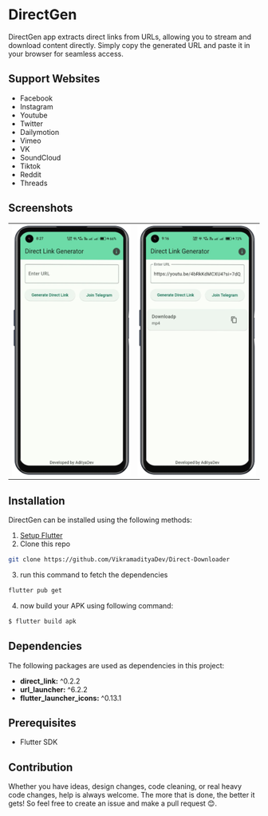 # DirectGen

DirectGen app extracts direct links from URLs, allowing you to stream and download content directly. Simply copy the generated URL and paste it in your browser for seamless access.

## Support Websites

- Facebook
- Instagram
- Youtube
- Twitter
- Dailymotion
- Vimeo
- VK
- SoundCloud
- Tiktok
- Reddit
- Threads

## Screenshots
<table>
<tr>
    <td><img src="mockups/image_1.png" width=250/></td>
    <td><img src="mockups/image_2.png" width=250/></td>
</tr>
</table>

## Installation
DirectGen can be installed using the following methods:

1. [Setup Flutter](https://flutter.dev/docs/get-started/install)
2. Clone this repo
```sh
git clone https://github.com/VikramadityaDev/Direct-Downloader
```
3. run this command to fetch the dependencies
```sh
flutter pub get
```
4. now build your APK using following command:
```sh
$ flutter build apk 
```

## Dependencies

The following packages are used as dependencies in this project:
- **direct_link:** ^0.2.2
- **url_launcher:** ^6.2.2
- **flutter_launcher_icons:** ^0.13.1

## Prerequisites

- Flutter SDK

## Contribution

Whether you have ideas, design changes, code cleaning, or real heavy code changes, help is always welcome. The more that is done, the better it gets! So feel free to create an issue and make a pull request 😊.